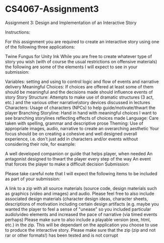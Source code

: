 # CS4067-Assignment3
Assignment 3: Design and Implementation of an Interactive Story


Instructions:

For this assignment you are required to create an interactive story using one of the following three applications:

Twine
Fungus for Unity
Ink
While you are free to create whatever type of story you wish (with of course the usual restrictions on offensive materials) the following are some of the elements I will expect to see in your submission:

Variables: setting and using to control logic and flow of events and narrative delivery
Meaningful Choices:  If choices are offered at least some of them should be meaningful and the decisions made should influence events of story
Story Structure: Attempts to make use of dramatic structures (3 act, etc.) and the various other narrative\story devices discussed in lectures
Characters: Usage of characters (NPCs) to help guide/motivate/thwart the player
Branching Storyline: Hand in hand with meaningful choices I want to see branching storylines reflecting effects of choices made
Language: Care taken with spelling, grammar and descriptive prose
Theming: Use of appropriate images, audio, narrative to create an overarching aesthetic
Your focus should be on creating a cohesive and well designed overall experience, i.e. don't just add in characters and/or events without considering their role, for example:

A well developed companion or guide that helps player, when needed
An antagonist designed to thwart the player every step of the way
An event that forces the player to make a difficult decision
Submission:

Please take careful note that I will expect the following items to be included as part of your submission:

A link to a zip with all source materials (source code, design materials such as graphics (video and images) and audio. Please feel free to also include associated design materials (character design ideas, character sheets, descriptions of motivation including certain design artifacts (e.g. maybe you wanted the player to feel a sense of "unease" so you included particular audio\video elements and increased the pace of narrative (via timed events perhaps)
Please make sure to also include a playable version (exe, html, etc.) in the zip. This will be dependant on the application you choose to use to produce the interactive story.
Please make sure that the zip (zip and not rar or other formats!) has been tested and is not corrupt
